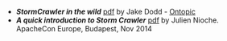 * _**StormCrawler in the wild**_ [pdf](https://drive.google.com/file/d/0B4ebzXTbUoiARUFoSVZKWkFuMkZTVnRsRnJBYm5GdHFyRjhV/view?usp=sharing) by Jake Dodd - [Ontopic](http://www.ontopic.io/)
* _**A quick introduction to Storm Crawler**_ [pdf](https://drive.google.com/file/d/0B4ebzXTbUoiAYkxvMUIzVTkwWFU/view?usp=sharing) by Julien Nioche. ApacheCon Europe, Budapest, Nov 2014 